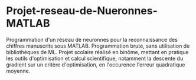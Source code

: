 # Projet-reseau-de-Nueronnes-MATLAB
Programmation d'un réseau de neuronnes pour la reconnaissance des chiffres manuscrits sous MATLAB. Programmation brute, sans utilisation de bibliothèques de ML.
Projet scolaire réalisé en binôme, mettant en pratique les outils d'optimisation et calcul scientifique, notamment la descente du gradient sur un critère d'optimisation, en l'occurence l'erreur quadratique moyenne.
